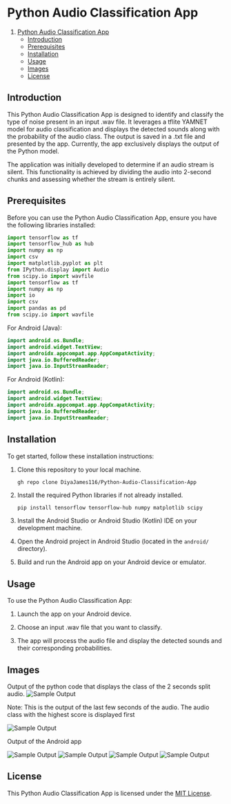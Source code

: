# Python Audio Classification App

1. [Python Audio Classification App](#python-audio-classification-app)
   - [Introduction](#introduction)
   - [Prerequisites](#prerequisites)
   - [Installation](#installation)
   - [Usage](#usage)
   - [Images](#images)
   - [License](#license)

## Introduction

This Python Audio Classification App is designed to identify and classify the type of noise present in an input .wav file. It leverages a tflite YAMNET model for audio classification and displays the detected sounds along with the probability of the audio class. The output is saved in a .txt file and presented by the app. Currently, the app exclusively displays the output of the Python model.

The application was initially developed to determine if an audio stream is silent. This functionality is achieved by dividing the audio into 2-second chunks and assessing whether the stream is entirely silent.


## Prerequisites

Before you can use the Python Audio Classification App, ensure you have the following libraries installed:

```python
import tensorflow as tf
import tensorflow_hub as hub
import numpy as np
import csv
import matplotlib.pyplot as plt
from IPython.display import Audio
from scipy.io import wavfile
import tensorflow as tf
import numpy as np
import io
import csv
import pandas as pd
from scipy.io import wavfile
```

For Android (Java):
```java
import android.os.Bundle;
import android.widget.TextView;
import androidx.appcompat.app.AppCompatActivity;
import java.io.BufferedReader;
import java.io.InputStreamReader;
```

For Android (Kotlin):
```kotlin
import android.os.Bundle;
import android.widget.TextView;
import androidx.appcompat.app.AppCompatActivity;
import java.io.BufferedReader;
import java.io.InputStreamReader;
```

## Installation

To get started, follow these installation instructions:

1. Clone this repository to your local machine.
   ```
   gh repo clone DiyaJames116/Python-Audio-Classification-App
   ```

2. Install the required Python libraries if not already installed.
   ```bash
   pip install tensorflow tensorflow-hub numpy matplotlib scipy
   ```

3. Install the Android Studio or Android Studio (Kotlin) IDE on your development machine.

4. Open the Android project in Android Studio (located in the `android/` directory).

5. Build and run the Android app on your Android device or emulator.

## Usage

To use the Python Audio Classification App:

1. Launch the app on your Android device.

2. Choose an input .wav file that you want to classify.

3. The app will process the audio file and display the detected sounds and their corresponding probabilities.

## Images
 Output of the python code that displays the class of the 2 seconds split audio.
 ![Sample Output](./output/SC1.png)
 
 Note: This is the output of the last few seconds of the audio. The audio class with the highest score is displayed first
 
 ![Sample Output](./output/SC2.png)

Output of the Android app

![Sample Output](./output/c1.png)
![Sample Output](./output/c2.png)
![Sample Output](./output/c3.png)
![Sample Output](./output/c4.png)

## License

This Python Audio Classification App is licensed under the [MIT License](LICENSE).


